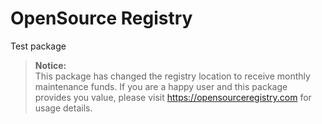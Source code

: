 # OpenSource Registry

Test package

> **Notice:**\
> This package has changed the registry location to receive monthly maintenance funds. If you are a happy user and this package provides you value, please visit https://opensourceregistry.com for usage details.
